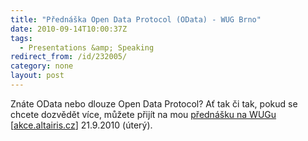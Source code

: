 ```yaml
---
title: "Přednáška Open Data Protocol (OData) - WUG Brno"
date: 2010-09-14T10:00:37Z
tags:
  - Presentations &amp; Speaking
redirect_from: /id/232005/
category: none
layout: post
---
```

Znáte OData nebo dlouze Open Data Protocol? Ať tak či tak, pokud se chcete dozvědět více, můžete přijít na mou [přednášku na WUGu][1] [[akce.altairis.cz][2]] 21.9.2010 (úterý).

[1]: http://wug.cz/brno/akce/164-Open-Data-Protocol
[2]: http://akce.altairis.cz/Events/371.aspx